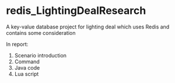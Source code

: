 # redis_LightingDealResearch
A key-value database project for lighting deal which uses Redis and contains some consideration

In report:
1. Scenario introduction
2. Command
3. Java code
4. Lua script
